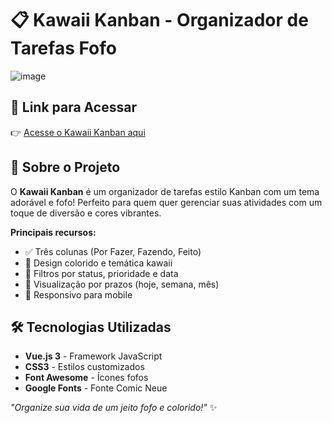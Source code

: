 # 📋 Kawaii Kanban - Organizador de Tarefas Fofo

![image](https://github.com/user-attachments/assets/341c3618-ef38-4d39-a458-008da4e44926)


## 🔗 **Link para Acessar**
👉 [Acesse o Kawaii Kanban aqui](https://anactechn.github.io/KawaiiKanban/)  

## 🌟 **Sobre o Projeto**
O **Kawaii Kanban** é um organizador de tarefas estilo Kanban com um tema adorável e fofo! Perfeito para quem quer gerenciar suas atividades com um toque de diversão e cores vibrantes.

**Principais recursos:**
- ✅ Três colunas (Por Fazer, Fazendo, Feito)
- 🎨 Design colorido e temática kawaii
- 🔖 Filtros por status, prioridade e data
- 📅 Visualização por prazos (hoje, semana, mês)
- 📱 Responsivo para mobile

## 🛠️ **Tecnologias Utilizadas**
- **Vue.js 3** - Framework JavaScript
- **CSS3** - Estilos customizados
- **Font Awesome** - Ícones fofos
- **Google Fonts** - Fonte Comic Neue

*"Organize sua vida de um jeito fofo e colorido!"* ✨
